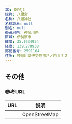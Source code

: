 ```yaml
---
ID: OGWjS
総称: 八幡宮
名称: 八幡神社
名称読み: null
別名: null
都道府県: 神奈川県
区域: 伊勢原市
緯度: 35.3934954
経度: 139.278938
郵便番号: 2591104
住所: 神奈川県伊勢原市坪ノ内５７２
---
```


## その他

### 参考URL

| URL | 説明          |
| --- | ------------- |
|     | OpenStreetMap |
